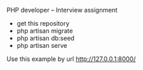 PHP developer – Interview assignment

- get this repository
- php artisan migrate
- php artisan db:seed
- php artisan serve

Use this example by url http://127.0.0.1:8000/
